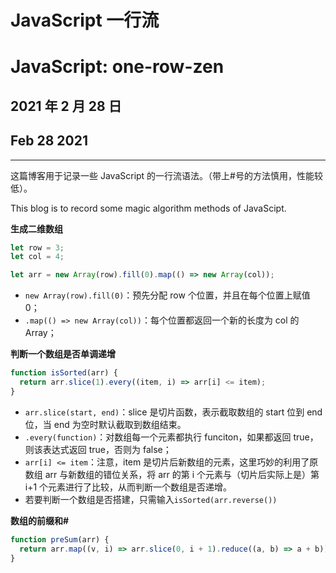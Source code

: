 # JavaScript 一行流

# JavaScript: one-row-zen

## 2021 年 2 月 28 日

## Feb 28 2021

---

这篇博客用于记录一些 JavaScript 的一行流语法。（带上#号的方法慎用，性能较低）。

This blog is to record some magic algorithm methods of JavaScipt.

**生成二维数组**

```js
let row = 3;
let col = 4;

let arr = new Array(row).fill(0).map(() => new Array(col));
```

- `new Array(row).fill(0)`：预先分配 row 个位置，并且在每个位置上赋值 0；
- `.map(() => new Array(col))`：每个位置都返回一个新的长度为 col 的 Array；

**判断一个数组是否单调递增**

```js
function isSorted(arr) {
  return arr.slice(1).every((item, i) => arr[i] <= item);
}
```

- `arr.slice(start, end)`：slice 是切片函数，表示截取数组的 start 位到 end 位，当 end 为空时默认截取到数组结束。
- `.every(function)`：对数组每一个元素都执行 funciton，如果都返回 true，则该表达式返回 true，否则为 false；
- `arr[i] <= item`：注意，item 是切片后新数组的元素，这里巧妙的利用了原数组 arr 与新数组的错位关系，将 arr 的第 i 个元素与（切片后实际上是）第 i+1 个元素进行了比较，从而判断一个数组是否递增。
- 若要判断一个数组是否搭建，只需输入`isSorted(arr.reverse())`

**数组的前缀和#**

```js
function preSum(arr) {
  return arr.map((v, i) => arr.slice(0, i + 1).reduce((a, b) => a + b));
}
```
